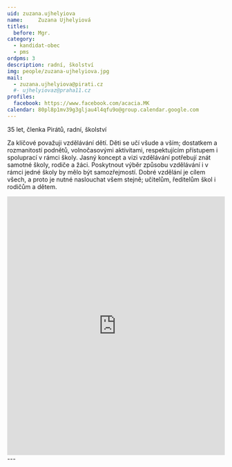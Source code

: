 ```yaml
---
uid: zuzana.ujhelyiova
name:     Zuzana Ujhelyiová
titles:
  before: Mgr. 
category:
  - kandidat-obec
  - pms  
ordpms: 3
description: radní, školství
img: people/zuzana-ujhelyiova.jpg
mail:
  - zuzana.ujhelyiova@pirati.cz
  #- ujhelyiovaz@praha11.cz
profiles:
  facebook: https://www.facebook.com/acacia.MK
calendar: 80pl8p1mv39g3gljau4l4qfu9o@group.calendar.google.com
---
```


35 let, členka Pirátů, radní, školství

Za klíčové považuji vzdělávání dětí. Děti se učí všude a vším; dostatkem a rozmanitostí podnětů, volnočasovými aktivitami, respektujícím přístupem i spoluprací v rámci školy. Jasný koncept a vizi vzdělávání potřebují znát samotné školy, rodiče a žáci. Poskytnout výběr způsobu vzdělávání i v rámci jedné školy by mělo být samozřejmostí. Dobré vzdělání je cílem všech, a proto je nutné naslouchat všem stejně; učitelům, ředitelům škol i rodičům a dětem.

<iframe src="https://calendar.google.com/calendar/embed?src=80pl8p1mv39g3gljau4l4qfu9o%40group.calendar.google.com&ctz=Europe%2FPrague" style="border: 0" width="100%" height="600" frameborder="0" scrolling="no"></iframe>
---